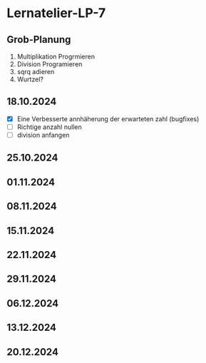# Lernatelier-LP-7
## Grob-Planung

1. Multiplikation Progrmieren
2. Division Programieren
3. sqrq adieren
4. Wurtzel?

## 18.10.2024
- [x] Eine Verbesserte annhäherung der erwarteten zahl (bugfixes)
- [ ] Richtige anzahl nullen
- [ ] division anfangen
## 25.10.2024
## 01.11.2024
## 08.11.2024
## 15.11.2024
## 22.11.2024
## 29.11.2024
## 06.12.2024
## 13.12.2024
## 20.12.2024


